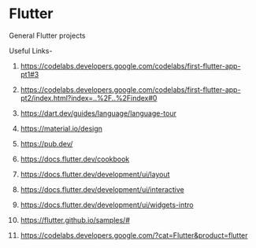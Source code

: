 # Flutter
General Flutter projects

Useful Links- 
1. https://codelabs.developers.google.com/codelabs/first-flutter-app-pt1#3

2. https://codelabs.developers.google.com/codelabs/first-flutter-app-pt2/index.html?index=..%2F..%2Findex#0

3. https://dart.dev/guides/language/language-tour

4. https://material.io/design

5. https://pub.dev/

6. https://docs.flutter.dev/cookbook

7. https://docs.flutter.dev/development/ui/layout

8. https://docs.flutter.dev/development/ui/interactive

9. https://docs.flutter.dev/development/ui/widgets-intro

10. https://flutter.github.io/samples/#

11. https://codelabs.developers.google.com/?cat=Flutter&product=flutter
